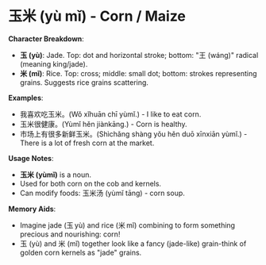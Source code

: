 # **玉米 (yù mǐ) - Corn / Maize**

**Character Breakdown**:  
- **玉 (yù)**: Jade. Top: dot and horizontal stroke; bottom: "王 (wáng)" radical (meaning king/jade).  
- **米 (mǐ)**: Rice. Top: cross; middle: small dot; bottom: strokes representing grains. Suggests rice grains scattering.

**Examples**:  
- 我喜欢吃玉米。(Wǒ xǐhuān chī yùmǐ.) - I like to eat corn.  
- 玉米很健康。(Yùmǐ hěn jiànkāng.) - Corn is healthy.  
- 市场上有很多新鲜玉米。(Shìchǎng shàng yǒu hěn duō xīnxiān yùmǐ.) - There is a lot of fresh corn at the market.

**Usage Notes**:  
- **玉米 (yùmǐ)** is a noun.  
- Used for both corn on the cob and kernels.  
- Can modify foods: 玉米汤 (yùmǐ tāng) - corn soup.

**Memory Aids**:  
- Imagine jade (玉 yù) and rice (米 mǐ) combining to form something precious and nourishing: corn!  
- 玉 (yù) and 米 (mǐ) together look like a fancy (jade-like) grain-think of golden corn kernels as "jade" grains.